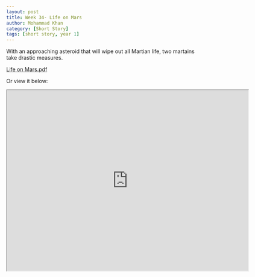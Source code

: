 ```yaml
---
layout: post
title: Week 34- Life on Mars
author: Mohammad Khan
category: [Short Story]
tags: [short story, year 1]
---
```

With an approaching asteroid that will wipe out all Martian life, two martains take drastic measures.



<p><a href="https://drive.google.com/file/d/1mp31bdLe7jwpr2jmOktwisB7uRWmZLdK/view?usp=sharing">
Life on Mars.pdf</a></p>

Or view it below: 
<iframe src="https://drive.google.com/file/d/1mp31bdLe7jwpr2jmOktwisB7uRWmZLdK/preview" width="640" height="480" allow="autoplay"></iframe>